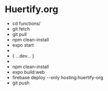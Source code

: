 # Huertify.org

- cd functions/
- git fetch
- git pull
- npm clean-install
- expo start
- 
- { ...dev... } 
- 
- npm clean-install
- expo build:web
- firebase deploy --only hosting:huertify-org
- git push